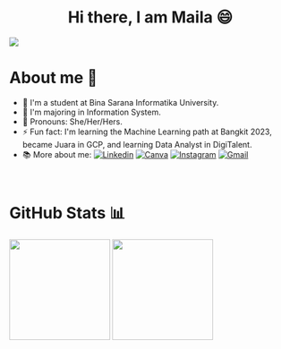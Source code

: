 <h1 align="center">Hi there, I am Maila 😄</h1>

![](https://komarev.com/ghpvc/?username=maifzs&color=ff69b4&label=🔥_Nice_To_Meet_U!_You+are+my+visitor+No.)
<br>
<h1>About me 🤔</h1>

<!--
**maifzs/maifzs** is a ✨ _special_ ✨ repository because its `README.md` (this file) appears on your GitHub profile.

Here are some ideas to get you started:

- 🔭 I’m currently working on ...
- 🌱 I’m currently learning ...
- 👯 I’m looking to collaborate on ...
- 🤔 I’m looking for help with ...
- 💬 Ask me about ...
- 📫 How to reach me: ...
- 😄 Pronouns: ...
- ⚡ Fun fact: ...
-->

- 🔭 I'm a student at Bina Sarana Informatika University.
- 🌱 I'm majoring in Information System.
- 💬 Pronouns: She/Her/Hers.
- ⚡ Fun fact: I'm learning the Machine Learning path at Bangkit 2023, became Juara in GCP, and learning Data Analyst in DigiTalent.
- 📚 More about me: 
[![Linkedin](https://img.shields.io/badge/-Maila-blue?style=flat&logo=Linkedin&logoColor=white)](https://www.linkedin.com/in/maila-faiza-shafira-44a0b3260/)
[![Canva](https://img.shields.io/badge/-Portofolio-27b4d8?style=flat&logo=Canva&logoColor=white)](https://www.canva.com/design/DAGFSRRW8b8/hQ2eSYbZof_cneGmAWMVuw/view?utm_content=DAGFSRRW8b8&utm_campaign=designshare&utm_medium=link&utm_source=editor)
[![Instagram](https://img.shields.io/badge/-mailafz__-white?style=flat&logo=Instagram&logoColor=white&color=833AB4)](https://www.instagram.com/mailafz_/)
[![Gmail](https://img.shields.io/badge/-Contact_me_via_Gmail-c14438?style=flat&logo=Gmail&logoColor=white&color=BB001B)](mailto:mailafaizashafira@gmail.com)

<br>
  
<h1>GitHub Stats 📊</h1>
 
<p align="left">
  <img height="180em" src="https://github-readme-stats-eight-theta.vercel.app/api?username=maifzs&show_icons=true&theme=algolia&include_all_commits=true&count_private=true"/>
  <img height="180em" src="https://github-readme-streak-stats.herokuapp.com/?user=maifzs&theme=dracula"/>
</p>
